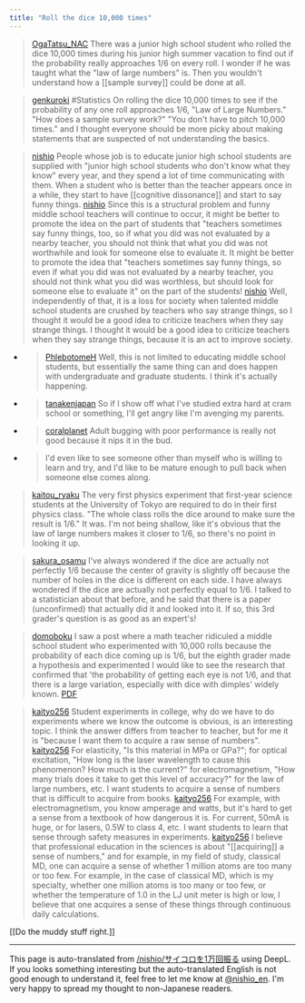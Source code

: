 ```yaml
---
title: "Roll the dice 10,000 times"
---
```


> [OgaTatsu_NAC](https://x.com/OgaTatsu_NAC/status/1829096655972643097) There was a junior high school student who rolled the dice 10,000 times during his junior high summer vacation to find out if the probability really approaches 1/6 on every roll. I wonder if he was taught what the "law of large numbers" is.
>  Then you wouldn't understand how a [[sample survey]] could be done at all.

> [genkuroki](https://x.com/genkuroki/status/1829304217837945221) #Statistics On rolling the dice 10,000 times to see if the probability of any one roll approaches 1/6,
>  "Law of Large Numbers."
>  "How does a sample survey work?"
>  "You don't have to pitch 10,000 times."
>  and I thought everyone should be more picky about making statements that are suspected of not understanding the basics.

> [nishio](https://x.com/nishio/status/1829304217837945221) People whose job is to educate junior high school students are supplied with "junior high school students who don't know what they know" every year, and they spend a lot of time communicating with them. When a student who is better than the teacher appears once in a while, they start to have [[cognitive dissonance]] and start to say funny things.
> [nishio](https://x.com/nishio/status/1829372576503595375) Since this is a structural problem and funny middle school teachers will continue to occur, it might be better to promote the idea on the part of students that "teachers sometimes say funny things, too, so if what you did was not evaluated by a nearby teacher, you should not think that what you did was not worthwhile and look for someone else to evaluate it. It might be better to promote the idea that "teachers sometimes say funny things, so even if what you did was not evaluated by a nearby teacher, you should not think what you did was worthless, but should look for someone else to evaluate it" on the part of the students!
> [nishio](https://x.com/nishio/status/1829382418337501651) Well, independently of that, it is a loss for society when talented middle school students are crushed by teachers who say strange things, so I thought it would be a good idea to criticize teachers when they say strange things. I thought it would be a good idea to criticize teachers when they say strange things, because it is an act to improve society.
- > [PhlebotomeH](https://x.com/PhlebotomeH/status/1829422987034116278) Well, this is not limited to educating middle school students, but essentially the same thing can and does happen with undergraduate and graduate students. I think it's actually happening.
- > [tanakenjapan](https://x.com/tanakenjapan/status/1829516270741680414) So if I show off what I've studied extra hard at cram school or something, I'll get angry like I'm avenging my parents.
- > [coralplanet](https://x.com/coralplanet/status/1829649960943698054) Adult bugging with poor performance is really not good because it nips it in the bud.
- >  I'd even like to see someone other than myself who is willing to learn and try, and I'd like to be mature enough to pull back when someone else comes along.


> [kaitou_ryaku](https://x.com/kaitou_ryaku/status/1829296050626236524) The very first physics experiment that first-year science students at the University of Tokyo are required to do in their first physics class.
>  "The whole class rolls the dice around to make sure the result is 1/6."
>  It was. I'm not being shallow, like it's obvious that the law of large numbers makes it closer to 1/6, so there's no point in looking it up.


> [sakura_osamu](https://x.com/sakura_osamu/status/1829817253879300475) I've always wondered if the dice are actually not perfectly 1/6 because the center of gravity is slightly off because the number of holes in the dice is different on each side. I have always wondered if the dice are actually not perfectly equal to 1/6. I talked to a statistician about that before, and he said that there is a paper (unconfirmed) that actually did it and looked into it. If so, this 3rd grader's question is as good as an expert's!

> [domoboku](https://x.com/domoboku/status/1830199498057941364) I saw a post where a math teacher ridiculed a middle school student who experimented with 10,000 rolls because the probability of each dice coming up is 1/6, but the eighth grader made a hypothesis and experimented I would like to see the research that confirmed that 'the probability of getting each eye is not 1/6, and that there is a large variation, especially with dice with dimples' widely known. [PDF](https://nwuss.nara-wu.ac.jp/media/sites/11/ssh19_04.pdf)


> [kaityo256](https://x.com/kaityo256/status/1830077046912897185) Student experiments in college, why do we have to do experiments where we know the outcome is obvious, is an interesting topic. I think the answer differs from teacher to teacher, but for me it is "because I want them to acquire a raw sense of numbers".
> [kaityo256](https://x.com/kaityo256/status/1830078714484232262) For elasticity, "Is this material in MPa or GPa?"; for optical excitation, "How long is the laser wavelength to cause this phenomenon? How much is the current?" for electromagnetism, "How many trials does it take to get this level of accuracy?" for the law of large numbers, etc. I want students to acquire a sense of numbers that is difficult to acquire from books.
> [kaityo256](https://x.com/kaityo256/status/1830082472513806705) For example, with electromagnetism, you know amperage and watts, but it's hard to get a sense from a textbook of how dangerous it is. For current, 50mA is huge, or for lasers, 0.5W to class 4, etc. I want students to learn that sense through safety measures in experiments.
> [kaityo256](https://x.com/kaityo256/status/1830083467667005586) I believe that professional education in the sciences is about "[[acquiring]] a sense of numbers," and for example, in my field of study, classical MD, one can acquire a sense of whether 1 million atoms are too many or too few. For example, in the case of classical MD, which is my specialty, whether one million atoms is too many or too few, or whether the temperature of 1.0 in the LJ unit meter is high or low, I believe that one acquires a sense of these things through continuous daily calculations.

[[Do the muddy stuff right.]]

---
This page is auto-translated from [/nishio/サイコロを1万回振る](https://scrapbox.io/nishio/サイコロを1万回振る) using DeepL. If you looks something interesting but the auto-translated English is not good enough to understand it, feel free to let me know at [@nishio_en](https://twitter.com/nishio_en). I'm very happy to spread my thought to non-Japanese readers.